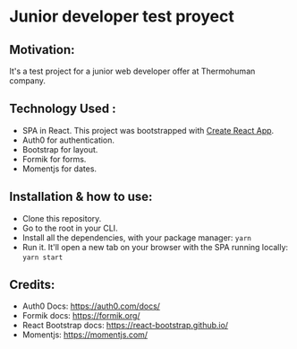 # Junior developer test proyect


## Motivation:
It's a test project for a junior web developer offer at Thermohuman company.

## Technology Used : 

- SPA in React. This project was bootstrapped with [Create React App](https://github.com/facebook/create-react-app).
- Auth0 for authentication.
- Bootstrap for layout.
- Formik for forms.
- Momentjs for dates. 


## Installation & how to use:

  - Clone this repository.
  - Go to the root in your CLI.
  - Install all the dependencies, with your package manager:
        ```yarn```
  - Run it. It'll open a new tab on your browser with the SPA running locally:
  ```yarn start```


## Credits:
- Auth0 Docs: https://auth0.com/docs/
- Formik docs: https://formik.org/
- React Bootstrap docs: https://react-bootstrap.github.io/
- Momentjs: https://momentjs.com/





